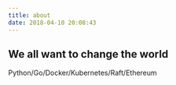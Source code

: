 ```yaml
---
title: about
date: 2018-04-10 20:08:43
---
```


## We all want to change the world

Python/Go/Docker/Kubernetes/Raft/Ethereum
